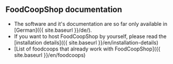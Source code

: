 
## FoodCoopShop documentation

* The software and it's documentation are so far only available in [German]({{ site.baseurl }}/de/).
* If you want to host FoodCoopShop by yourself, please read the [installation details]({{ site.baseurl }}/en/installation-details)
* [List of foodcoops that already work with FoodCoopShop]({{ site.baseurl }}/en/foodcoops)

